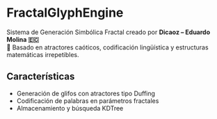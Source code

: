 # FractalGlyphEngine

Sistema de Generación Simbólica Fractal creado por **Dicaoz – Eduardo Molina 🇪🇨**  
🔮 Basado en atractores caóticos, codificación lingüística y estructuras matemáticas irrepetibles.

## Características
- Generación de glifos con atractores tipo Duffing
- Codificación de palabras en parámetros fractales
- Almacenamiento y búsqueda KDTree
